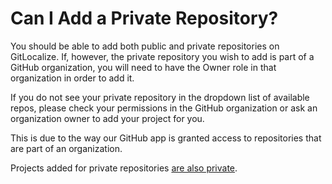 # Can I Add a Private Repository?

You should be able to add both public and private repositories on GitLocalize. If, however, the private repository you wish to add is part of a GitHub organization, you will need to have the Owner role in that organization in order to add it.

If you do not see your private repository in the dropdown list of available repos, please check your permissions in the GitHub organization or ask an organization owner to add your project for you.

This is due to the way our GitHub app is granted access to repositories that are part of an organization.

Projects added for private repositories [are also private](/private_project_visibility.html).
